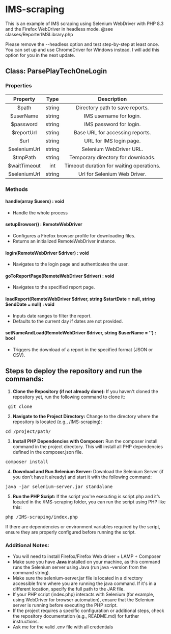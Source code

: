 # IMS-scraping

This is an example of IMS scraping using Selenium WebDriver with PHP 8.3 and the Firefox WebDriver in headless mode.
@see classes/ReporterIMSLibrary.php

Please remove the --headless option and test step-by-step at least once.
You can set up and use ChromeDriver for Windows instead.
I will add this option for you in the next update.

## **Class: ParsePlayTechOneLogin**
### **Properties**

|**Property**|**Type**|**Description**|
| :-: | :-: | :-: |
|$path|string|Directory path to save reports.|
|$userName|string|IMS username for login.|
|$password|string|IMS password for login.|
|$reportUrl|string|Base URL for accessing reports.|
|$url|string|URL for IMS login page.|
|$seleniumUrl|string|Selenium WebDriver URL.|
|$tmpPath|string|Temporary directory for downloads.|
|$waitTimeout|int|Timeout duration for waiting operations.|
|$seleniumUrl|string|Url for Selenium Web Driver.|


### **Methods**
#### **handle(array $users) : void**
- Handle the whole process
#### **setupBrowser() : RemoteWebDriver**
- Configures a Firefox browser profile for downloading files.
- Returns an initialized RemoteWebDriver instance.
#### **login(RemoteWebDriver $driver) : void**
- Navigates to the login page and authenticates the user.
#### **goToReportPage(RemoteWebDriver $driver) : void**
- Navigates to the specified report page.
#### **loadReport(RemoteWebDriver $driver, string $startDate = null, string $endDate = null) : void**
- Inputs date ranges to filter the report.
- Defaults to the current day if dates are not provided.
#### **setNameAndLoad(RemoteWebDriver $driver, string $userName = '') : bool**
- Triggers the download of a report in the specified format (JSON or CSV).

## **Steps to deploy the repository and run the commands:**
1. **Clone the Repository (if not already done):** If you haven't cloned the repository yet, run the following command to clone it:

<pre> git clone <repository\_url> </pre>

2. **Navigate to the Project Directory:** Change to the directory where the repository is located (e.g., /IMS-scraping):

<pre >cd /project/path/ </pre>

3. **Install PHP Dependencies with Composer:** Run the composer install command in the project directory. This will install all PHP dependencies defined in the composer.json file.

<pre>composer install</pre>

4. **Download and Run Selenium Server:** Download the Selenium Server (if you don't have it already) and start it with the following command:

<pre >java -jar selenium-server.jar standalone</pre>

5. **Run the PHP Script:** If the script you're executing is script.php and it’s located in the /IMS-scraping folder, you can run the script using PHP like this:

<pre >php /IMS-scraping/index.php</pre>

If there are dependencies or environment variables required by the script, ensure they are properly configured before running the script.

### **Additional Notes:**
- You will need to install Firefox/Firefox Web driver + LAMP + Composer
- Make sure you have **Java** installed on your machine, as this command runs the Selenium server using Java (run java -version from the command string).
- Make sure the selenium-server.jar file is located in a directory accessible from where you are running the java command. If it's in a different location, specify the full path to the JAR file.
- If your PHP script (index.php) interacts with Selenium (for example, using WebDriver for browser automation), ensure that the Selenium server is running before executing the PHP script.
- If the project requires a specific configuration or additional steps, check the repository documentation (e.g., README.md) for further instructions.
- Ask me for the valid .env file with all credentials
